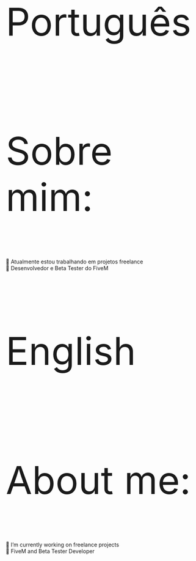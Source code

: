 <p style="font-size:100px">Português</p>
<br>
<p style="font-size:100px">Sobre mim:</p>

🔭 Atualmente estou trabalhando em projetos freelance<br>
🌱 Desenvolvedor e Beta Tester do FiveM

<br><br>

<p style="font-size:100px">English</p>
<br>
<p style="font-size:100px">About me:</p>

🔭 I’m currently working on freelance projects<br>
🌱 FiveM and Beta Tester Developer
